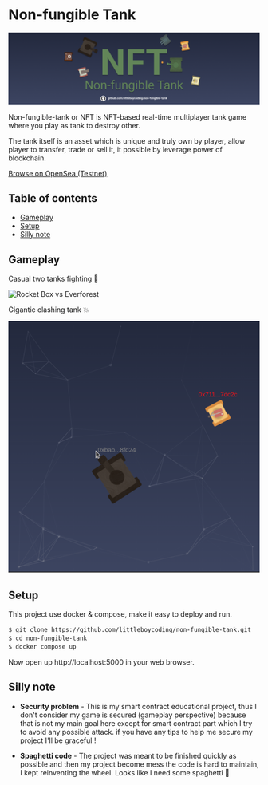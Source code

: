 # Non-fungible Tank

![banner](./assets/banner.png)

Non-fungible-tank or NFT is NFT-based real-time multiplayer tank game where you play as tank to destroy other.

The tank itself is an asset which is unique and truly own by player, allow player to transfer, trade or sell it, it possible by leverage power of blockchain.

[Browse on OpenSea (Testnet)](https://testnets.opensea.io/collection/non-fungible-tank)

## Table of contents

- [Gameplay](#gameplay)
- [Setup](#setup)
- [Silly note](#silly-note)

## Gameplay

Casual two tanks fighting 🚀

![Rocket Box vs Everforest](./assets/everforest_rocketbox.gif)

Gigantic clashing tank 💥

![Rocket Box vs Everforest](./assets/giant_flamethrower.gif)

## Setup

This project use docker & compose, make it easy to deploy and run.

```sh
$ git clone https://github.com/littleboycoding/non-fungible-tank.git
$ cd non-fungible-tank
$ docker compose up
```

Now open up http://localhost:5000 in your web browser.

## Silly note

- **Security problem** - This is my smart contract educational project, thus I don't consider my game is secured (gameplay perspective) because that is not my main goal here except for smart contract part which I try to avoid any possible attack. if you have any tips to help me secure my project I'll be graceful !

- **Spaghetti code** - The project was meant to be finished quickly as possible and then my project become mess the code is hard to maintain, I kept reinventing the wheel. Looks like I need some spaghetti 🍝
